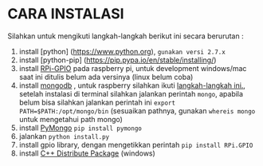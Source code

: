 # CARA INSTALASI

Silahkan untuk mengikuti langkah-langkah berikut ini secara berurutan :

1. install [python] (https://www.python.org), `gunakan versi 2.7.x`
2. install [python-pip] (https://pip.pypa.io/en/stable/installing/)
3. install [RPi-GPIO](http://www.raspberrypi-spy.co.uk/2012/05/install-rpi-gpio-python-library/) pada raspberry pi, untuk development windows/mac saat ini ditulis belum ada versinya (linux belum coba)
4. install [mongodb](https://mongodb.org) , untuk raspberry silahkan ikuti [langkah-langkah ini.](http://c-mobberley.com/wordpress/2013/10/14/raspberry-pi-mongodb-installation-the-working-guide/), setelah instalasi di terminal silahkan jalankan perintah ```mongo```, apabila belum bisa silahkan jalankan perintah ini ```export PATH=$PATH:/opt/mongo/bin``` (sesuaikan pathnya, gunakan ```whereis mongo``` untuk mengetahui path mongo)
5. install [PyMongo](https://docs.mongodb.org/getting-started/python/client/) ```pip install pymongo```
6. jalankan ``` python install.py ```
7. install gpio library, dengan mengetikkan perintah ```pip install RPi.GPIO```
8. install [C++ Distribute Package](https://www.microsoft.com/en-us/download/details.aspx?id=44266) (windows)
